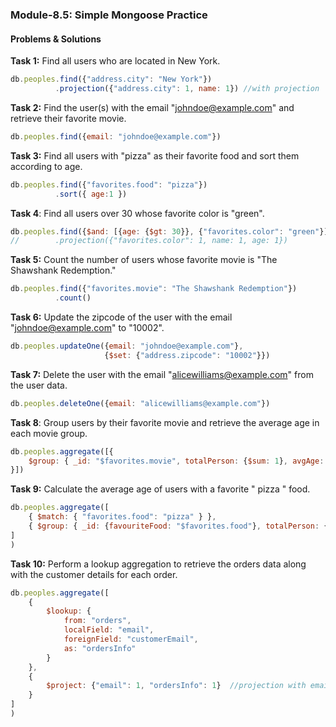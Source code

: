 ### Module-8.5: Simple Mongoose Practice

#### Problems & Solutions
**Task 1:** Find all users who are located in New York.
```js
db.peoples.find({"address.city": "New York"})
          .projection({"address.city": 1, name: 1}) //with projection
```

**Task 2:** Find the user(s) with the email "johndoe@example.com" and retrieve their favorite movie.
```js
db.peoples.find({email: "johndoe@example.com"})
```

**Task 3:** Find all users with "pizza" as their favorite food and sort them according to age.
```js
db.peoples.find({"favorites.food": "pizza"})
          .sort({ age:1 })
```

**Task 4**: Find all users over 30 whose favorite color is "green".
```js
db.peoples.find({$and: [{age: {$gt: 30}}, {"favorites.color": "green"}]})
//        .projection({"favorites.color": 1, name: 1, age: 1})
```

**Task 5:** Count the number of users whose favorite movie is "The Shawshank Redemption."
```js
db.peoples.find({"favorites.movie": "The Shawshank Redemption"})
          .count()
```


**Task 6:** Update the zipcode of the user with the email "johndoe@example.com" to "10002".
```js
db.peoples.updateOne({email: "johndoe@example.com"}, 
                     {$set: {"address.zipcode": "10002"}})
```

**Task 7:** Delete the user with the email "alicewilliams@example.com" from the user data.
```js
db.peoples.deleteOne({email: "alicewilliams@example.com"})
```

**Task 8**: Group users by their favorite movie and retrieve the average age in each movie group.
```js
db.peoples.aggregate([{
    $group: { _id: "$favorites.movie", totalPerson: {$sum: 1}, avgAge: {$avg: "$age"}},
}])
```

**Task 9:** Calculate the average age of users with a favorite " pizza " food.
```js
db.peoples.aggregate([
    { $match: { "favorites.food": "pizza" } },
    { $group: { _id: {favouriteFood: "$favorites.food"}, totalPerson: { $sum: 1 }, avgAge: { $avg: "$age" } } }
]
)
```

**Task 10:** Perform a lookup aggregation to retrieve the orders data along with the customer details for each order.
```js
db.peoples.aggregate([
    {
        $lookup: {
            from: "orders",
            localField: "email",
            foreignField: "customerEmail",
            as: "ordersInfo"
        }
    },
    {
        $project: {"email": 1, "ordersInfo": 1}  //projection with email & ordersInfo
    }
]
)
```